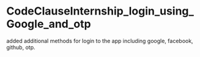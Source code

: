# CodeClauseInternship_login_using_Google_and_otp
added additional methods for login to the app including google, facebook, github, otp.
